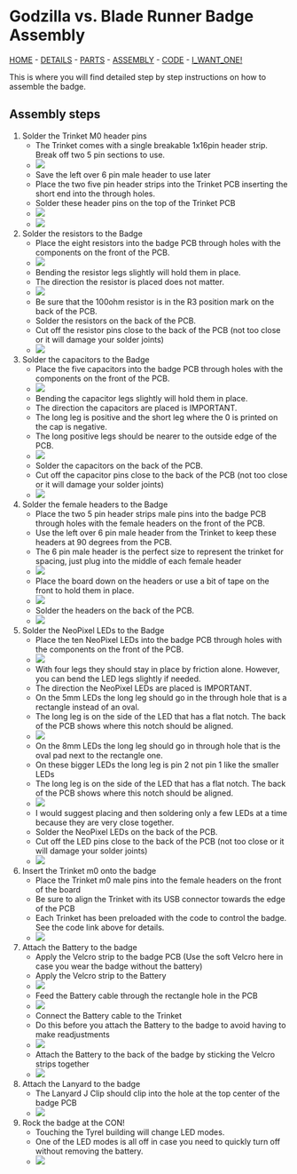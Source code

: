 # Godzilla vs. Blade Runner Badge Assembly

[HOME](/) - [DETAILS](3kbadge_details.md) - [PARTS](3kbadge_components.md) - [ASSEMBLY](3kbadge_assembly.md) - [CODE](3kbadge_code.md) - [I_WANT_ONE!](3kbadge_i_want_one.md)

This is where you will find detailed step by step instructions on how to assemble the badge.

## Assembly steps

<ol>

<li> Solder the Trinket M0 header pins
<ul>
<li> The Trinket comes with a single breakable 1x16pin header strip.  Break off two 5 pin sections to use. </li>
<li> <img src="Trinket_01.JPG"> </li>
<li> Save the left over 6 pin male header to use later </li>
<li> Place the two five pin header strips into the Trinket PCB inserting the short end into the through holes. </li>
<li> Solder these header pins on the top of the Trinket PCB </li>
<li> <img src="Trinket_02.JPG"> </li>
<li> <img src="Trinket_03.JPG"> </li>
</ul>
</li>

<li> Solder the resistors to the Badge
<ul>
<li> Place the eight resistors into the badge PCB through holes with the components on the front of the PCB. </li>
<li> <img src="Resistors_01.JPG"> </li>
<li> Bending the resistor legs slightly will hold them in place. </li>
<li> The direction the resistor is placed does not matter. </li>
<li> <img src="Resistors_02.JPG"> </li>
<li> Be sure that the 100ohm resistor is in the R3 position mark on the back of the PCB. </li>
<li> Solder the resistors on the back of the PCB. </li>
<li> Cut off the resistor pins close to the back of the PCB (not too close or it will damage your solder joints) </li>
<li> <img src="Resistors_03.JPG"> </li>
</ul>
</li>

<li> Solder the capacitors to the Badge
<ul>
<li> Place the five capacitors into the badge PCB through holes with the components on the front of the PCB. </li>
<li> <img src="Capacitors_01.JPG"> </li>
<li> Bending the capacitor legs slightly will hold them in place. </li>
<li> The direction the capacitors are placed is IMPORTANT. </li>
<li> The long leg is positive and the short leg where the 0 is printed on the cap is negative. </li>
<li> The long positive legs should be nearer to the outside edge of the PCB. </li>
<li> <img src="Capacitors_02.JPG"> </li>
<li> Solder the capacitors on the back of the PCB. </li>
<li> Cut off the capacitor pins close to the back of the PCB (not too close or it will damage your solder joints) </li>
<li> <img src="Capacitors_03.JPG"> </li>
</ul>
</li>

<li> Solder the female headers to the Badge
<ul>
<li> Place the two 5 pin header strips male pins into the badge PCB through holes with the female headers on the front of the PCB. </li>
<li> Use the left over 6 pin male header from the Trinket to keep these headers at 90 degrees from the PCB. </li>
<li> The 6 pin male header is the perfect size to represent the trinket for spacing, just plug into the middle of each female header </li>
<li> <img src="Headers_01.JPG"> </li>
<li> Place the board down on the headers or use a bit of tape on the front to hold them in place. </li>
<li> <img src="Headers_02.JPG"> </li>
<li> Solder the headers on the back of the PCB. </li>
<li> <img src="Headers_03.JPG"> </li>
</ul>
</li>

<li> Solder the NeoPixel LEDs to the Badge
<ul>
<li> Place the ten NeoPixel LEDs into the badge PCB through holes with the components on the front of the PCB. </li>
<li> <img src="LEDs_01.JPG"> </li>
<li> With four legs they should stay in place by friction alone. However, you can bend the LED legs slightly if needed. </li>
<li> The direction the NeoPixel LEDs are placed is IMPORTANT.  </li>
<li> On the 5mm LEDs the long leg should go in the through hole that is a rectangle instead of an oval. </li>
<li> The long leg is on the side of the LED that has a flat notch.  The back of the PCB shows where this notch should be aligned. </li>
<li> <img src="LEDs_04.JPG"> </li>
<li> On the 8mm LEDs the long leg should go in through hole that is the oval pad next to the rectangle one. </li>
<li> On these bigger LEDs the long leg is pin 2 not pin 1 like the smaller LEDs </li>
<li> The long leg is on the side of the LED that has a flat notch.  The back of the PCB shows where this notch should be aligned. </li>
<li> <img src="LEDs_02.JPG"> </li>
<li> I would suggest placing and then soldering only a few LEDs at a time because they are very close together. </li>
<li> Solder the NeoPixel LEDs on the back of the PCB. </li>
<li> Cut off the LED pins close to the back of the PCB (not too close or it will damage your solder joints) </li>
<li> <img src="LEDs_03.JPG"> </li>
</ul>
</li>

<li> Insert the Trinket m0 onto the badge
<ul>
<li> Place the Trinket m0 male pins into the female headers on the front of the board </li>
<li> Be sure to align the Trinket with its USB connector towards the edge of the PCB </li>
<li> Each Trinket has been preloaded with the code to control the badge.  See the code link above for details. </li>
<li> <img src="Trinket_04.JPG"> </li>
</ul>
</li>

<li> Attach the Battery to the badge
<ul>
<li> Apply the Velcro strip to the badge PCB (Use the soft Velcro here in case you wear the badge without the battery) </li>
<li> Apply the Velcro strip to the Battery </li>
<li> <img src="Battery_01.JPG"> </li>
<li> Feed the Battery cable through the rectangle hole in the PCB </li>
<li> <img src="Battery_02.JPG"> </li>
<li> Connect the Battery cable to the Trinket </li>
<li> Do this before you attach the Battery to the badge to avoid having to make readjustments </li>
<li> <img src="Battery_03.JPG"> </li>
<li> Attach the Battery to the back of the badge by sticking the Velcro strips together </li>
<li> <img src="Battery_04.JPG"> </li>
</ul>
</li>

<li> Attach the Lanyard to the badge
<ul>
<li> The Lanyard J Clip should clip into the hole at the top center of the badge PCB </li>
<li> <img src="Lanyard_01.JPG"> </li>
</ul>
</li>

<li> Rock the badge at the CON!
<ul>
<li> Touching the Tyrel building will change LED modes. </li>
<li> One of the LED modes is all off in case you need to quickly turn off without removing the battery. </li>
<li> <img src="Final_Build_DC27_Prototype.JPG"> </li>
</ul>
</li>

</ol>

